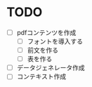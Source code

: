 # TODO
- [ ] pdfコンテンツを作成
    - [ ] フォントを導入する
    - [ ] 前文を作る
    - [ ] 表を作る

- [ ] データジェネレータ作成
- [ ] コンテキスト作成